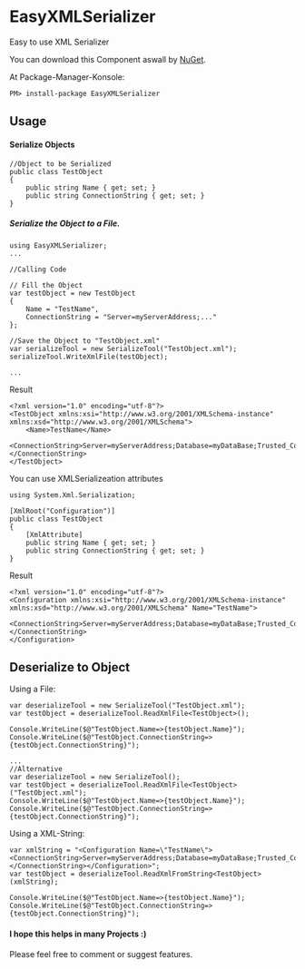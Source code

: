 # EasyXMLSerializer
Easy to use XML Serializer

You can download this Component aswall by [NuGet](https://www.nuget.org/packages/EasyXMLSerializer/ "NuGet").

At Package-Manager-Konsole:

    PM> install-package EasyXMLSerializer

Usage
----------

#### Serialize Objects

	//Object to be Serialized
	public class TestObject
    {
        public string Name { get; set; }
        public string ConnectionString { get; set; }
    }

##### Serialize the Object to a File.

	using EasyXMLSerializer;
	...

	//Calling Code

	// Fill the Object
	var testObject = new TestObject
    {
    	Name = "TestName",
        ConnectionString = "Server=myServerAddress;..."
    };
	
	//Save the Object to "TestObject.xml"
    var serializeTool = new SerializeTool("TestObject.xml");
	serializeTool.WriteXmlFile(testObject);

	...

Result

	<?xml version="1.0" encoding="utf-8"?>
	<TestObject xmlns:xsi="http://www.w3.org/2001/XMLSchema-instance" xmlns:xsd="http://www.w3.org/2001/XMLSchema">
	  	<Name>TestName</Name>
		<ConnectionString>Server=myServerAddress;Database=myDataBase;Trusted_Connection=True;</ConnectionString>
	</TestObject>
	
You can use XMLSerializeation attributes

    using System.Xml.Serialization;

	[XmlRoot("Configuration")]
    public class TestObject
    {
        [XmlAttribute]
        public string Name { get; set; }
        public string ConnectionString { get; set; }
    }

Result

	<?xml version="1.0" encoding="utf-8"?>
	<Configuration xmlns:xsi="http://www.w3.org/2001/XMLSchema-instance" xmlns:xsd="http://www.w3.org/2001/XMLSchema" Name="TestName">
	  <ConnectionString>Server=myServerAddress;Database=myDataBase;Trusted_Connection=True;</ConnectionString>
	</Configuration>

Deserialize to Object
----------

Using a File:
			
    var deserializeTool = new SerializeTool("TestObject.xml");
    var testObject = deserializeTool.ReadXmlFile<TestObject>();

	Console.WriteLine($@"TestObject.Name=>{testObject.Name}");
    Console.WriteLine($@"TestObject.ConnectionString=>{testObject.ConnectionString}");
			
	...
	//Alternative
	var deserializeTool = new SerializeTool();
	var testObject = deserializeTool.ReadXmlFile<TestObject>("TestObject.xml");
    Console.WriteLine($@"TestObject.Name=>{testObject.Name}");
	Console.WriteLine($@"TestObject.ConnectionString=>{testObject.ConnectionString}");


Using a XML-String:

	var xmlString = "<Configuration Name=\"TestName\"><ConnectionString>Server=myServerAddress;Database=myDataBase;Trusted_Connection=True;</ConnectionString></Configuration>";
	var testObject = deserializeTool.ReadXmlFromString<TestObject>(xmlString);
    
	Console.WriteLine($@"TestObject.Name=>{testObject.Name}");
    Console.WriteLine($@"TestObject.ConnectionString=>{testObject.ConnectionString}");
    
#### I hope this helps in many Projects :)
Please feel free to comment or suggest features.

